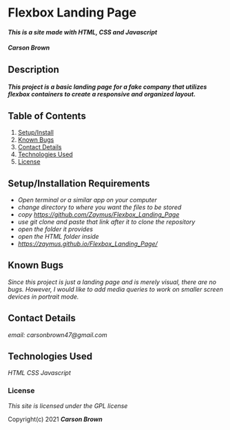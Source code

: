# Flexbox Landing Page

#### _This is a site made with HTML, CSS and Javascript_

#### _Carson Brown_

## Description

#### _This project is a basic landing page for a fake company that utilizes flexbox containers to create a responsive and organized layout._

## Table of Contents

1. [Setup/Install](#setup/install)
2. [Known Bugs](#bugs)
3. [Contact Details](#contact)
4. [Technologies Used](#tech)
5. [License](#license)

## Setup/Installation Requirements <a name="setup/install"></a>

- _Open terminal or a similar app on your computer_
- _change directory to where you want the files to be stored_
- _copy <span>https://github.com/Zaymus/Flexbox_Landing_Page</span>_
- _use git clone and paste that link after it to clone the repository_
- _open the folder it provides_
- _open the HTML folder inside_
- _https://zaymus.github.io/Flexbox_Landing_Page/_

## Known Bugs <a name="bugs"></a>

_Since this project is just a landing page and is merely visual, there are no bugs. However, I would like to add media queries to work on smaller screen devices in portrait mode._

## Contact Details <a name="contact"></a>

_email: carsonbrown47@gmail.com_

## Technologies Used <a name="tech"></a>

_HTML_
_CSS_
_Javascript_

### License <a name="license"></a>

_This site is licensed under the GPL license_

Copyright(c) 2021 **_Carson Brown_**
